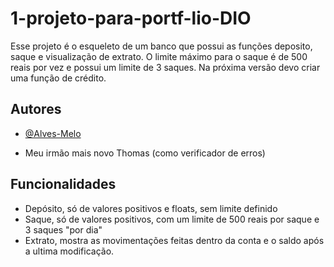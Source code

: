 
# 1-projeto-para-portf-lio-DIO

Esse projeto é o esqueleto de um banco que possui as funções deposito, saque e visualização de extrato.
O limite máximo para o saque é de 500 reais por vez e possui um limite de 3 saques.
Na próxima versão devo criar uma função de crédito.

## Autores

- [@Alves-Melo](https://github.com/Alves-Melo)

- Meu irmão mais novo Thomas (como verificador de erros)
## Funcionalidades

- Depósito, só de valores positivos e floats, sem limite definido
- Saque, só de valores positivos, com um limite de 500 reais por saque e 3 saques "por dia"
- Extrato, mostra as movimentações feitas dentro da conta e o saldo após a ultima modificação.


